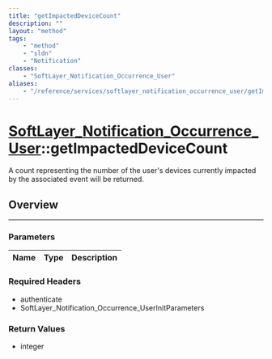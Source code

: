 ```yaml
---
title: "getImpactedDeviceCount"
description: ""
layout: "method"
tags:
    - "method"
    - "sldn"
    - "Notification"
classes:
    - "SoftLayer_Notification_Occurrence_User"
aliases:
    - "/reference/services/softlayer_notification_occurrence_user/getImpactedDeviceCount"
---
```

# [SoftLayer_Notification_Occurrence_User](/reference/services/SoftLayer_Notification_Occurrence_User)::getImpactedDeviceCount


A count representing the number of the user's devices currently impacted by the associated event will be returned. 


## Overview 


-----

### Parameters 
|Name | Type | Description |
| --- | --- | --- |


### Required Headers
* authenticate
* SoftLayer_Notification_Occurrence_UserInitParameters


### Return Values
* integer




